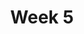 ---
    title: Week 5
    weekNumber: 5
    days:
      - date: 2022-10-24
        events:
          "**LEC 14**{: .label .label-lecture } Distributions and Sampling":
            "[CIT 10.0-10.4](https://inferentialthinking.com/chapters/10/Sampling_and_Empirical_Distributions.html)"
                
          "**DIS 5**{: .label .label-disc } Probability and Simulation":
      - date: 2022-10-25
        events:
          
          "**HW 4**{: .label .label-hw } **[DataFrames, Control Flow, and Probability](http://datahub.ucsd.edu/user-redirect/git-sync?repo=https://github.com/dsc-courses/dsc10-2022-fa&subPath=homeworks/hw04/hw04.ipynb)**":
          "**SUR**{: .label .label-survey } **[Mid-Quarter Feedback Form](https://docs.google.com/forms/d/e/1FAIpQLSd7soG9rXzWqaoieBm3-VtQxmMU9DRB3_7ihXP6tZlU58I0xQ/viewform)**":
      - date: 2022-10-26
        events:
          "**LEC 15**{: .label .label-lecture } Hypothesis Testing":
            "[CIT 11.0-11.1](https://inferentialthinking.com/chapters/11/Testing_Hypotheses.html)"
                
      - date: 2022-10-28
        events:
          
          "**Exam**{: .label .label-exam } **Midterm Exam (in class)**":
---